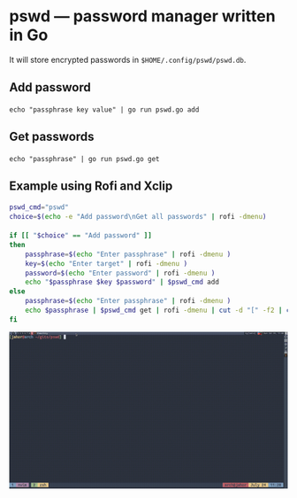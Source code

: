 # pswd — password manager written in Go
It will store encrypted passwords in `$HOME/.config/pswd/pswd.db`.

## Add password
`echo "passphrase key value" | go run pswd.go add`

## Get passwords
`echo "passphrase" | go run pswd.go get`

## Example using Rofi and Xclip
```sh
pswd_cmd="pswd"
choice=$(echo -e "Add password\nGet all passwords" | rofi -dmenu)

if [[ "$choice" == "Add password" ]]
then
    passphrase=$(echo "Enter passphrase" | rofi -dmenu )
    key=$(echo "Enter target" | rofi -dmenu )
    password=$(echo "Enter password" | rofi -dmenu )
    echo "$passphrase $key $password" | $pswd_cmd add
else
    passphrase=$(echo "Enter passphrase" | rofi -dmenu )
    echo $passphrase | $pswd_cmd get | rofi -dmenu | cut -d "[" -f2 | cut -d "]" -f1 | xargs | xclip -selection clipboard
fi
```

![](assets/example.gif)

